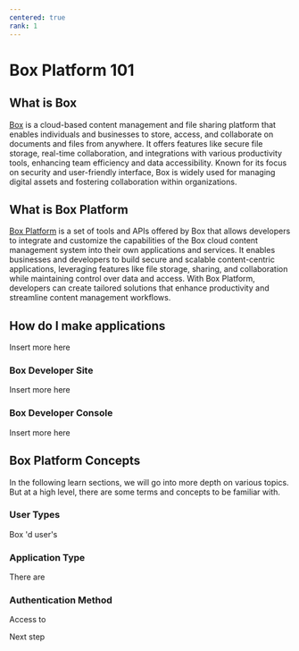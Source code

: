 ```yaml
---
centered: true
rank: 1
---
```


# Box Platform 101

<!-- INSERT VIDEO HERE LATER -->

## What is Box

[Box][box] is a cloud-based content management
and file sharing platform that enables
individuals and businesses to store, access, and collaborate on documents and
files from anywhere. It offers features like secure file storage, real-time
collaboration, and integrations with various productivity tools, enhancing team
efficiency and data accessibility. Known for its focus on security and
user-friendly interface, Box is widely used for managing digital assets and
fostering collaboration within organizations.

## What is Box Platform

[Box Platform][platform] is a set of tools and APIs offered by Box that
allows developers to integrate and
customize the capabilities of the Box cloud content
management system into their own applications and services. It enables
businesses and developers to build
secure and scalable content-centric applications,
leveraging features like file storage, sharing, and collaboration while
maintaining control over data and access. With Box Platform, developers can
create tailored solutions that enhance productivity and streamline content
management workflows.

## How do I make applications

Insert more here

### Box Developer Site

Insert more here

### Box Developer Console

Insert more here

## Box Platform Concepts

In the following learn sections, we will go into more depth on various topics.
But at a high level, there are some terms and concepts to be familiar with.

### User Types

Box 'd user's 

### Application Type

There are 

### Authentication Method

Access to 

<Next>
  Next step
</Next>

[box]: https://www.box.com
[platform]: https://www.box.com/platform
[usertypes]: g://getting-started/user-types/
[apptypes]: g://applications/app-types/
[authmethods]: g://authentication/select/

